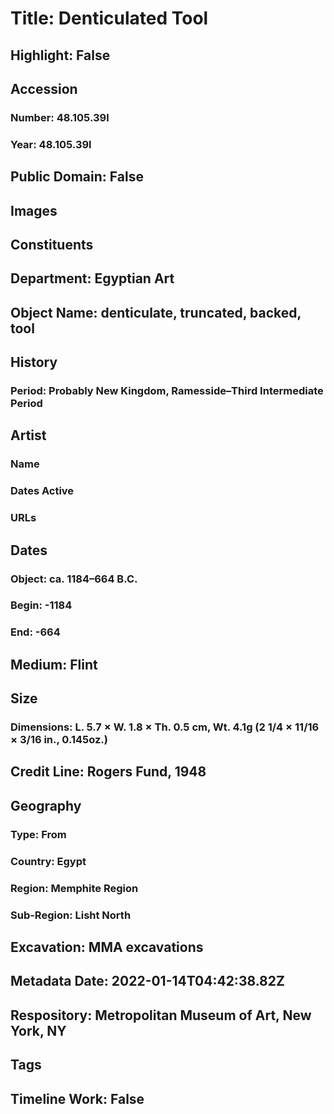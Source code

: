 # Title: Denticulated Tool
## Highlight: False
## Accession
### Number: 48.105.39l
### Year: 48.105.39l
## Public Domain: False
## Images
## Constituents
## Department: Egyptian Art
## Object Name: denticulate, truncated, backed, tool
## History
### Period: Probably New Kingdom, Ramesside–Third Intermediate Period
## Artist
### Name
### Dates Active
### URLs
## Dates
### Object: ca. 1184–664 B.C.
### Begin: -1184
### End: -664
## Medium: Flint
## Size
### Dimensions: L. 5.7 × W. 1.8 × Th. 0.5 cm, Wt. 4.1g (2 1/4 × 11/16 × 3/16 in., 0.145oz.)
## Credit Line: Rogers Fund, 1948
## Geography
### Type: From
### Country: Egypt
### Region: Memphite Region
### Sub-Region: Lisht North
## Excavation: MMA excavations
## Metadata Date: 2022-01-14T04:42:38.82Z
## Respository: Metropolitan Museum of Art, New York, NY
## Tags
## Timeline Work: False